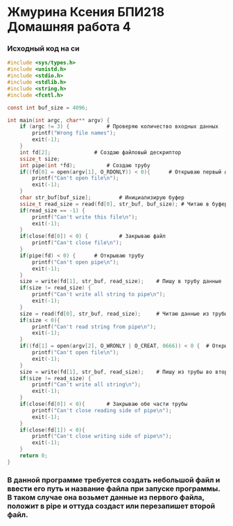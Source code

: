 # Жмурина Ксения БПИ218 Домашняя работа 4
### Исходный код на си

```c
#include <sys/types.h>
#include <unistd.h>
#include <stdio.h>
#include <stdlib.h>
#include <string.h>
#include <fcntl.h>

const int buf_size = 4096;

int main(int argc, char** argv) {
	if (argc != 3) {			# Проверяю количество входных данных
		printf("Wrong file names");
		exit(-1);
	}
	int fd[2];				# Создаю файловый дескриптор
	ssize_t size;
	int pipe(int *fd);			# Создаю трубу
	if((fd[0] = open(argv[1], O_RDONLY)) < 0){ 		# Открываю первый файл
		printf("Can't open file\n");
		exit(-1);
	}
	char str_buf[buf_size];			# Инициализирую буфер
	ssize_t read_size = read(fd[0], str_buf, buf_size); # Читаю в буфер
	if(read_size == -1) {
		printf("Can't write this file\n");
		exit(-1);
	}
	if(close(fd[0]) < 0) {			# Закрываю файл
		printf("Can't close file\n");
	}
	if(pipe(fd) < 0) {		# Открываю трубу
		printf("Can't open pipe\n");
		exit(-1);
	}
	size = write(fd[1], str_buf, read_size);	# Пишу в трубу данные
	if(size != read_size) {
		printf("Can't write all string to pipe\n");
		exit(-1);
	}
	size = read(fd[0], str_buf, read_size);		# Читаю данные из трубы
	if(size < 0){
		printf("Can't read string from pipe\n");
		exit(-1);
	}
	if((fd[1] = open(argv[2], O_WRONLY | O_CREAT, 0666)) < 0 {	# Открываю второй файл
		printf("Can't open file\n");
		exit(-1);
	}
	size = write(fd[1], str_buf, read_size);	# Пишу из трубы во второй файл. Я забыла здесь закрыть второй файл, но это по сути то же самое, как и закрыть первый
	if(size != read_size) {
		printf("Can't write all string\n");
		exit(-1);
	}
	if(close(fd[0]) < 0){		# Закрываю обе части трубы
		printf("Can't close reading side of pipe\n"); 
		exit(-1);
	}
	if(close(fd[1]) < 0){
		printf("Can't close writing side of pipe\n");
		exit(-1);
	}
	return 0;
}
```


### В данной программе требуется создать небольшой файл и ввести его путь и название файла при запуске программы. В таком случае она возьмет данные из первого файла, положит в pipe и оттуда создаст или перезапишет второй файл.
